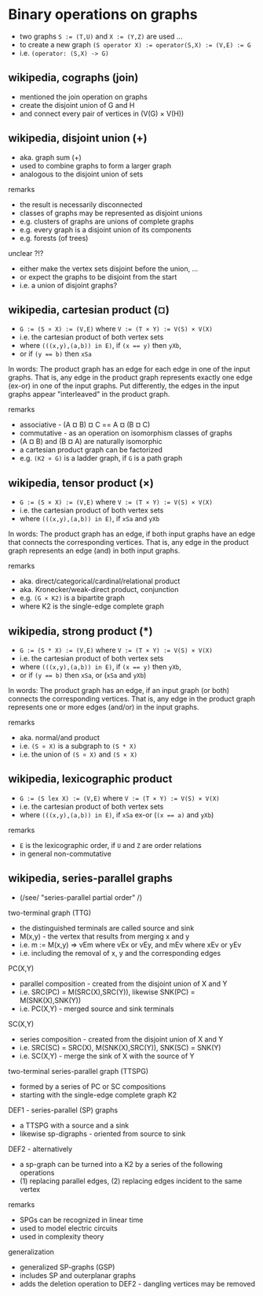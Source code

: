 
<!-- ======================================================================= -->
# Binary operations on graphs

* two graphs `S := (T,U)` and `X := (Y,Z)` are used ...
* to create a new graph `(S operator X) := operator(S,X) := (V,E) := G`
* i.e. `(operator: (S,X) -> G)`

<!-- ======================================================================= -->
## wikipedia, cographs (join)

* mentioned the join operation on graphs
* create the disjoint union of G and H
* and connect every pair of vertices in (V(G) × V(H))

<!-- ======================================================================= -->
## wikipedia, disjoint union (+)

* aka. graph sum (+)
* used to combine graphs to form a larger graph
* analogous to the disjoint union of sets

remarks

* the result is necessarily disconnected
* classes of graphs may be represented as disjoint unions
* e.g. clusters of graphs are unions of complete graphs
* e.g. every graph is a disjoint union of its components
* e.g. forests (of trees)

unclear ?!?

* either make the vertex sets disjoint before the union, ...
* or expect the graphs to be disjoint from the start
* i.e. a union of disjoint graphs?

<!-- ======================================================================= -->
## wikipedia, cartesian product (¤)

* `G := (S ¤ X) := (V,E)` where `V := (T × Y) := V(S) × V(X)`
* i.e. the cartesian product of both vertex sets
* where `(((x,y),(a,b)) in E)`, if `(x == y)` then `yXb`,
* or if `(y == b)` then `xSa`

In words: The product graph has an edge for each edge in one of the input
graphs. That is, any edge in the product graph represents exactly one edge
(ex-or) in one of the input graphs. Put differently, the edges in the input
graphs appear "interleaved" in the product graph.

remarks

* associative - (A ¤ B) ¤ C == A ¤ (B ¤ C)
* commutative - as an operation on isomorphism classes of graphs
* (A ¤ B) and (B ¤ A)  are naturally isomorphic
* a cartesian product graph can be factorized
* e.g. `(K2 ¤ G)` is a ladder graph, if `G` is a path graph

<!-- ======================================================================= -->
## wikipedia, tensor product (×)

* `G := (S × X) := (V,E)` where `V := (T × Y) := V(S) × V(X)`
* i.e. the cartesian product of both vertex sets
* where `(((x,y),(a,b)) in E)`, if `xSa` and `yXb`

In words: The product graph has an edge, if both input graphs have an edge
that connects the corresponding vertices. That is, any edge in the product
graph represents an edge (and) in both input graphs.

remarks

* aka. direct/categorical/cardinal/relational product
* aka. Kronecker/weak-direct product, conjunction
* e.g. `(G × K2)` is a bipartite graph
* where K2 is the single-edge complete graph

<!-- ======================================================================= -->
## wikipedia, strong product (*)

* `G := (S * X) := (V,E)` where `V := (T × Y) := V(S) × V(X)`
* i.e. the cartesian product of both vertex sets
* where `(((x,y),(a,b)) in E)`, if `(x == y)` then `yXb`,
* or if `(y == b)` then `xSa`, or (`xSa` and `yXb`)

In words: The product graph has an edge, if an input graph (or both) connects
the corresponding vertices. That is, any edge in the product graph represents
one or more edges (and/or) in the input graphs.

remarks

* aka. normal/and product
* i.e. `(S ¤ X)` is a subgraph to `(S * X)`
* i.e. the union of `(S ¤ X)` and `(S × X)`

<!-- ======================================================================= -->
## wikipedia, lexicographic product

* `G := (S lex X) := (V,E)` where `V := (T × Y) := V(S) × V(X)`
* i.e. the cartesian product of both vertex sets
* where `(((x,y),(a,b)) in E)`, if `xSa` ex-or (`(x == a)` and `yXb`)

remarks

* `E` is the lexicographic order, if `U` and `Z` are order relations
* in general non-commutative

<!-- ======================================================================= -->
## wikipedia, series-parallel graphs

* (/see/ "series-parallel partial order" /)

two-terminal graph (TTG)

* the distinguished terminals are called source and sink
* M(x,y) - the vertex that results from merging x and y
* i.e. m := M(x,y) => vEm where vEx or vEy, and mEv where xEv or yEv
* i.e. including the removal of x, y and the corresponding edges

PC(X,Y)

* parallel composition - created from the disjoint union of X and Y
* i.e. SRC(PC) = M(SRC(X),SRC(Y)), likewise SNK(PC) = M(SNK(X),SNK(Y))
* i.e. PC(X,Y) - merged source and sink terminals

SC(X,Y)

* series composition - created from the disjoint union of X and Y
* i.e. SRC(SC) = SRC(X), M(SNK(X),SRC(Y)), SNK(SC) = SNK(Y)
* i.e. SC(X,Y) - merge the sink of X with the source of Y

two-terminal series-parallel graph (TTSPG)

* formed by a series of PC or SC compositions
* starting with the single-edge complete graph K2

DEF1 - series-parallel (SP) graphs

* a TTSPG with a source and a sink
* likewise sp-digraphs - oriented from source to sink

DEF2 - alternatively

* a sp-graph can be turned into a K2 by a series of the following operations
* (1) replacing parallel edges, (2) replacing edges incident to the same vertex

remarks

* SPGs can be recognized in linear time
* used to model electric circuits
* used in complexity theory

generalization

* generalized SP-graphs (GSP)
* includes SP and outerplanar graphs
* adds the deletion operation to DEF2 - dangling vertices may be removed
